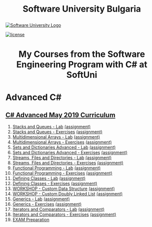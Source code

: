 
# <p align="center">Software University Bulgaria<p>

[![Software University Logo](https://goo.gl/KYm0Tz)](https://softuni.bg)

[![license](https://goo.gl/YJtYFV)](https://goo.gl/3hbwmB)
# <p align="center">My Courses from the Software Engineering Program with C# at SoftUni<p>
# Advanced C#
## [C# Advanced May 2019 Curriculum](https://softuni.bg/trainings/2348/csharp-advanced-may-2019)
1. [Stacks and Queues - Lab]() [(assignment)]()
2. [Stacks and Queues - Exercises]() [(assignment)]()
3. [Multidimensional Arrays - Lab]() [(assignment)]()
4. [Multidimensional Arrays - Exercises]() [(assignment)]()
5. [Sets and Dictionaries Advanced - Lab]() [(assignment)]()
6. [Sets and Dictionaries Advanced - Exercises]() [(assignment)]()
7. [Streams, Files and Directories - Lab]() [(assignment)]()
8. [Streams, Files and Directories - Exercises]() [(assignment)]()
9. [Functional Programming - Lab]() [(assignment)]()
10. [Functional Programming - Exercises]() [(assignment)]()
11. [Defining Classes - Lab]() [(assignment)]()
12. [Defining Classes - Exercises]() [(assignment)]()
13. [WORKSHOP - Custom Data Structure]() [(assignment)]()
14. [WORKSHOP - Custom Doubly Linked List]() [(assignment)]()
15. [Generics - Lab]() [(assignment)]()
16. [Generics - Exercises]() [(assignment)]()
17. [Iterators and Comparators - Lab]() [(assignment)]()
18. [Iterators and Comparators - Exercises]() [(assignment)]()
19. [EXAM Preparation](https://bit.ly/33M7FrD)
